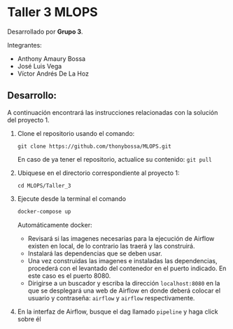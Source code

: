 # Taller 3 MLOPS

Desarrollado por **Grupo 3**.

Integrantes:
* Anthony Amaury Bossa
* José Luis Vega
* Víctor Andrés De La Hoz

## Desarrollo:
A continuación encontrará las instrucciones relacionadas con la solución del proyecto 1.

1. Clone el repositorio usando el comando:

    `git clone https://github.com/thonybossa/MLOPS.git`

    En caso de ya tener el repositorio, actualice su contenido: `git pull`

2. Ubiquese en el directorio correspondiente al proyecto 1:

    `cd MLOPS/Taller_3`

3. Ejecute desde la terminal el comando
    ```bash
    docker-compose up
    ```
     Automáticamente docker:
    * Revisará si las imagenes necesarias para la ejecución de Airflow existen en local, de lo contrario las traerá y las construirá.
    * Instalará las dependencias que se deben usar.
    * Una vez construidas las imagenes e instaladas las dependencias, procederá con el levantado del contenedor en el puerto indicado. En este caso es el puerto 8080.
    * Dirigirse a un buscador y escriba la dirección `localhost:8080` en la que se desplegará una web de Airflow en donde deberá colocar el usuario y contraseña: `airflow` y `airflow` respectivamente.

4. En la interfaz de Airflow, busque el dag llamado `pipeline` y haga click sobre él